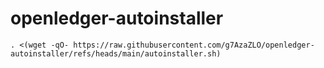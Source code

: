 # openledger-autoinstaller
```. <(wget -qO- https://raw.githubusercontent.com/g7AzaZLO/openledger-autoinstaller/refs/heads/main/autoinstaller.sh)```
